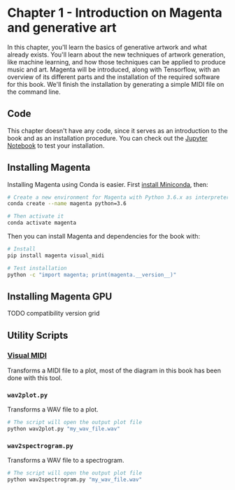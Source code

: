 # Chapter 1 - Introduction on Magenta and generative art

In this chapter, you'll learn the basics of generative artwork and what already
exists. You'll learn about the new techniques of artwork generation, like
machine learning, and how those techniques can be applied to produce music and
art. Magenta will be introduced, along with Tensorflow, with an overview of its
different parts and the installation of the required software for this book.
We'll finish the installation by generating a simple MIDI file on the command
line.

## Code

This chapter doesn't have any code, since it serves as an introduction to the
book and as an installation procedure. You can check out the
[Jupyter Notebook](notebook.ipynb) to test your installation.

## Installing Magenta

Installing Magenta using Conda is easier. First
[install Miniconda](https://conda.io/en/latest/miniconda.html), then:

```bash
# Create a new environment for Magenta with Python 3.6.x as interpreter
conda create --name magenta python=3.6

# Then activate it
conda activate magenta
```

Then you can install Magenta and dependencies for the book with:

```bash
# Install
pip install magenta visual_midi

# Test installation
python -c "import magenta; print(magenta.__version__)"
```

## Installing Magenta GPU

TODO compatibility version grid

## Utility Scripts

### [Visual MIDI](https://github.com/dubreuia/visual_midi)

Transforms a MIDI file to a plot, most of the diagram in this book has been done
 with this tool.

### `wav2plot.py`

Transforms a WAV file to a plot.

```bash
# The script will open the output plot file
python wav2plot.py "my_wav_file.wav"
```

### `wav2spectrogram.py`

Transforms a WAV file to a spectrogram.

```bash
# The script will open the output plot file
python wav2spectrogram.py "my_wav_file.wav"
```
